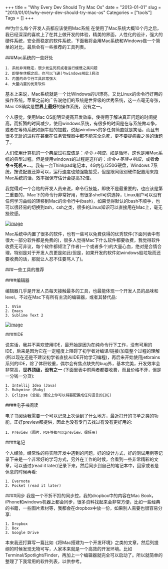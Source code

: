 +++
title = "Why Every Dev Should Try Mac Os"
date = "2013-01-01"
slug = "2013/01/01/why-every-dev-should-try-mac-os"
Categories = ["tools"]
Tags = []
+++

##为什么每个开发人员都应该使用Mac系统
在使用了Mac系统大概10个月之后，我已经深深的喜欢上了在其上做开发的体验，精美的界面，人性化的设计，强大的硬件系统，安全而稳定的软件系统，下面我将会用Mac系统和Windows做一个简单的对比，最后会有一些推荐的工具列表。

###Mac系统的一些好处

	1. 系统非常稳定，很少发生死机或者运行缓慢之类问题
	2. 即使在休眠之后，也可以飞速(与windows相比)启动
	3. 内置的命令行工具非常强大
	4. 大量内置的优秀软件

基本上来说，Mac系统就是一个比Windows的UI漂亮，又比Linux的命令行好用的操作系统。苹果之前的广告说他们的系统是世界级的优秀系统，这一点毫无夸张，Mac OS确实是**世界上最好**的操作系统，没有之一。

个人感觉，使用Mac OS能明显提高开发效率，使得用于解决真正问题的时间提高，而折腾的时间减少，使用windows系统，有很多的时间是在与系统做斗争，或者在等待系统如蜗牛般的加载，说起windows的多任务简直就是笑话，而且有很多无耻的进程在甚至在任务管理器中都不能完全杀死，更不要提病毒之类的话题了。

人们使用计算机的一个典型过程应该是：*命令->响应*，如是循环，这也是用Mac系统的典型过程。但是使用windows的过程是这样的：*命令->等待->响应*，或者**命令->死机->…**。我有一台Thinkpad笔记本，4G内存/250G硬盘，Windows 7系统，按说配置还算可以，运行速度也勉强能接受，但是跟同级别硬件配置用来跑Mac系统的话，效率据保守估计会提高32倍。

我觉得对一个合格的开发人员来说，命令行技能，即使不是最重要的，也应该是第二重要的，Mac下的命令行非常好用，有很多shell可供选择，Linux用户可以没有任何学习曲线的转移到Mac的命令行中(bash)，如果觉得默认的bash不顺手，也可以很轻易的切换到zsh，csh之类，很多的Linux知识可以直接用在Mac上，毫无挫败感。

[![image](/images/2013/01/shell-mac-resized.png)](http:///images/2013/01/shell-mac.png)

Mac系统中内置了很多的软件，也有一些可以免费获得的优秀软件(下面列表中有很大一部分软件都是免费的)，很多人觉得Mac下什么软件都要收费，我觉得软件收费无可非议，每个软件都倾注了作者(一个或者多个)的大量心血，绝对是合情合理，特别是对于开发人员更是如此(但是，如果开发的软件如windows般垃圾而还要收费的话，那就让人忍不住要骂人了)。

###一些工具的推荐

####编辑器

编辑器几乎是开发人员每天接触最多的工具，也最能体现一个开发人员的品味和level，不过在Mac下有所有主流的编辑器，或者其替代品:

	1. GVim
	2. Emacs
	3. Sublime Text 2

[![image](/images/2013/01/vim-mac-dev-resized.png)](/images/2013/01/vim-mac-dev.png)

####IDE

说实话，我并不喜欢使用IDE，最开始是因为在纯命令行下工作，没有可用的IDE，后来是因为它在一定程度上阻碍了初学者对编译/链接/加载整个过程的理解(所以现在还是不建议初学者直接从IDE开始学习编程)，再后来开始使用jetbrains系列的IDE，除了体积较重，偶尔会有焦点缺失的bug外，基本完美，开发效率会非常高，**世界顶级，没有之一** (下面里表中前两者都要收费，而且价格不菲，但是一分钱一分货):

	1. Intellij Idea (Java)
	2. Rubymine (Ruby)
	3. Eclipse (全能，理论上你可以将器配置成任何语言的IDE)

####电子书阅读

电子书阅读我需要一个可以记录上次读到了什么地方，最近打开的书单之类的功能，正好preview都提供，因此也没有专门去找过有没有更好用的:

	1. Preview (图片，PDF等都可以preview，很好用)
	
####笔记

个人经验，经常性的将实际开发中遇到的问题，好的设计方式，好的测试用例等记录下来是一个非常好的学习方式，另外在工作的时候，会看到一些非常精彩的文章，可以通过(read it later)记录下来，然后同步到自己的笔记本中，回家或者是休息的时候再看:

	1. Evernote
	2. Pocket (read it later)

####同步
我是一个不折不扣的同步控，我的dropbox中的内容在Mac Book，iPhone和windows机器上都会同步，很多资料找起来会非常方便，比如一些经典的书籍，一些图片素材等，我都会在dropbox中放一份，如果别人需要也很容易分享:

	1. Dropbox
	2. Box
	3. Google Drive


本来我还打算写一篇比如《将Mac搭建为一个开发环境》之类的文章，然后列提纲的时候发现无物可写，人家本来就是一个高效的开发环境。比如Terminal/Spotlight/Finder，再加上一个编辑器就完全可以启动了。所以就简单的整理了下我常用的软件列表，以供参考。
